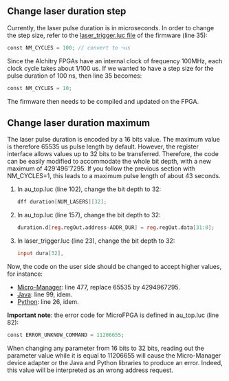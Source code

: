## Change laser duration step

Currently, the laser pulse duration is in microseconds. In order to change the step size, refer to the [laser_trigger.luc file](https://github.com/jdeschamps/MicroFPGA/blob/master/Au_firmware/source/laser_trigger.luc) of the firmware (line 35):

```verilog
const NM_CYCLES = 100; // convert to ~us
```

Since the Alchitry FPGAs have an internal clock of frequency 100MHz, each clock cycle takes about 1/100 us. If we wanted to have a step size for the pulse duration of 100 ns, then line 35 becomes:

```verilog
const NM_CYCLES = 10;
```

The firmware then needs to be compiled and updated on the FPGA.

## Change laser duration maximum

The laser pulse duration is encoded by a 16 bits value. The maximum value is therefore 65535 us pulse length by default. However, the register interface allows values up to 32 bits to be transferred. Therefore, the code can be easily modified to accommodate the whole bit depth, with a new maximum of 429'496'7295. If you follow the previous section with NM_CYCLES=1, this leads to a maximum pulse length of about 43 seconds.

1. In au_top.luc (line 102), change the bit depth to 32:

   ```verilog
   dff duration[NUM_LASERS][32];
   ```

2. In au_top.luc (line 157), change the bit depth to 32:

   ```verilog
   duration.d[reg.regOut.address-ADDR_DUR] = reg.regOut.data[31:0]; 
   ```
   
3. In laser_trigger.luc (line 23), change the bit depth to 32:

   ```verilog
   input dura[32],
   ```

Now, the code on the user side should be changed to accept higher values, for instance:

- [Micro-Manager](https://github.com/jdeschamps/MicroFPGA/blob/master/Device_Adapter/MicroFPGA.cpp): line 477, replace 65535 by 4294967295.
- [Java](https://github.com/jdeschamps/MicroFPGA/blob/master/MicroFPGA-Java/src/main/java/de/embl/rieslab/microfpga/devices/LaserTrigger.java): line 99, idem.
- [Python](https://github.com/jdeschamps/MicroFPGA/blob/master/MicroFPGA-Py/microfpga/signals.py): line 26, idem.

**Important note**: the error code for MicroFPGA is defined in au_top.luc (line 82):

```verilog
const ERROR_UNKNOW_COMMAND = 11206655; 
```

When changing any parameter from 16 bits to 32 bits, reading out the parameter value while it is equal to 11206655 will cause the Micro-Manager device adapter or the Java and Python libraries to produce an error. Indeed, this value will be interpreted as an wrong address request.

